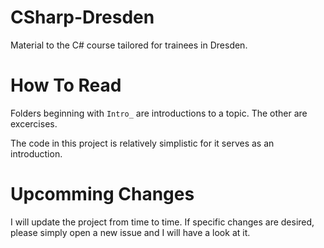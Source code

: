 # CSharp-Dresden

Material to the C# course tailored for trainees in Dresden.


# How To Read

Folders beginning with `Intro_` are introductions to a topic.
The other are excercises.

The code in this project is relatively simplistic for it serves as an
introduction.

# Upcomming Changes
I will update the project from time to time. If specific changes are
desired, please simply open a new issue and I will have a look at it.
